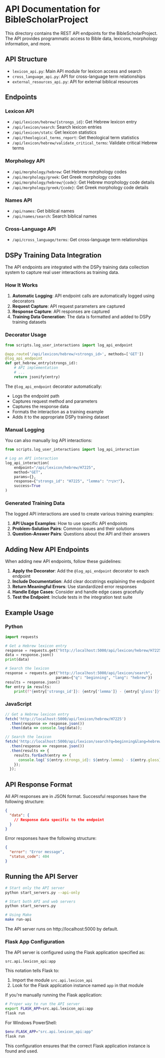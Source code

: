 # API Documentation for BibleScholarProject

This directory contains the REST API endpoints for the BibleScholarProject. The API provides programmatic access to Bible data, lexicons, morphology information, and more.

## API Structure

- `lexicon_api.py`: Main API module for lexicon access and search
- `cross_language_api.py`: API for cross-language term relationships
- `external_resources_api.py`: API for external biblical resources

## Endpoints

### Lexicon API

- `/api/lexicon/hebrew/{strongs_id}`: Get Hebrew lexicon entry
- `/api/lexicon/search`: Search lexicon entries
- `/api/lexicon/stats`: Get lexicon statistics
- `/api/theological_terms_report`: Get theological term statistics
- `/api/lexicon/hebrew/validate_critical_terms`: Validate critical Hebrew terms

### Morphology API

- `/api/morphology/hebrew`: Get Hebrew morphology codes
- `/api/morphology/greek`: Get Greek morphology codes
- `/api/morphology/hebrew/{code}`: Get Hebrew morphology code details
- `/api/morphology/greek/{code}`: Get Greek morphology code details

### Names API

- `/api/names`: Get biblical names
- `/api/names/search`: Search biblical names

### Cross-Language API

- `/api/cross_language/terms`: Get cross-language term relationships

## DSPy Training Data Integration

The API endpoints are integrated with the DSPy training data collection system to capture real user interactions as training data.

### How It Works

1. **Automatic Logging**: API endpoint calls are automatically logged using decorators
2. **Request Capture**: API request parameters are captured
3. **Response Capture**: API responses are captured
4. **Training Data Generation**: The data is formatted and added to DSPy training datasets

### Decorator Usage

```python
from scripts.log_user_interactions import log_api_endpoint

@app.route('/api/lexicon/hebrew/<strongs_id>', methods=['GET'])
@log_api_endpoint
def get_hebrew_entry(strongs_id):
    # API implementation
    # ...
    return jsonify(entry)
```

The `@log_api_endpoint` decorator automatically:
- Logs the endpoint path
- Captures request method and parameters
- Captures the response data
- Formats the interaction as a training example
- Adds it to the appropriate DSPy training dataset

### Manual Logging

You can also manually log API interactions:

```python
from scripts.log_user_interactions import log_api_interaction

# Log an API interaction
log_api_interaction(
    endpoint="/api/lexicon/hebrew/H7225",
    method="GET",
    params={},
    response={"strongs_id": "H7225", "lemma": "רֵאשִׁית"},
    success=True
)
```

### Generated Training Data

The logged API interactions are used to create various training examples:

1. **API Usage Examples**: How to use specific API endpoints
2. **Problem-Solution Pairs**: Common issues and their solutions
3. **Question-Answer Pairs**: Questions about the API and their answers

## Adding New API Endpoints

When adding new API endpoints, follow these guidelines:

1. **Apply the Decorator**: Add the `@log_api_endpoint` decorator to each endpoint
2. **Include Documentation**: Add clear docstrings explaining the endpoint
3. **Return Meaningful Errors**: Use standardized error responses
4. **Handle Edge Cases**: Consider and handle edge cases gracefully
5. **Test the Endpoint**: Include tests in the integration test suite

## Example Usage

### Python

```python
import requests

# Get a Hebrew lexicon entry
response = requests.get("http://localhost:5000/api/lexicon/hebrew/H7225")
data = response.json()
print(data)

# Search the lexicon
response = requests.get("http://localhost:5000/api/lexicon/search", 
                       params={"q": "beginning", "lang": "hebrew"})
results = response.json()
for entry in results:
    print(f"{entry['strongs_id']}: {entry['lemma']} - {entry['gloss']}")
```

### JavaScript

```javascript
// Get a Hebrew lexicon entry
fetch('http://localhost:5000/api/lexicon/hebrew/H7225')
  .then(response => response.json())
  .then(data => console.log(data));

// Search the lexicon
fetch('http://localhost:5000/api/lexicon/search?q=beginning&lang=hebrew')
  .then(response => response.json())
  .then(results => {
    results.forEach(entry => {
      console.log(`${entry.strongs_id}: ${entry.lemma} - ${entry.gloss}`);
    });
  });
```

## API Response Format

All API responses are in JSON format. Successful responses have the following structure:

```json
{
  "data": {
    // Response data specific to the endpoint
  }
}
```

Error responses have the following structure:

```json
{
  "error": "Error message",
  "status_code": 404
}
```

## Running the API Server

```bash
# Start only the API server
python start_servers.py --api-only

# Start both API and web servers
python start_servers.py

# Using Make
make run-api
```

The API server runs on http://localhost:5000 by default.

### Flask App Configuration

The API server is configured using the Flask application specified as:

```
src.api.lexicon_api:app
```

This notation tells Flask to:
1. Import the module `src.api.lexicon_api`
2. Look for the Flask application instance named `app` in that module

If you're manually running the Flask application:

```bash
# Proper way to run the API server
export FLASK_APP=src.api.lexicon_api:app
flask run
```

For Windows PowerShell:
```powershell
$env:FLASK_APP="src.api.lexicon_api:app"
flask run
```

This configuration ensures that the correct Flask application instance is found and used. 